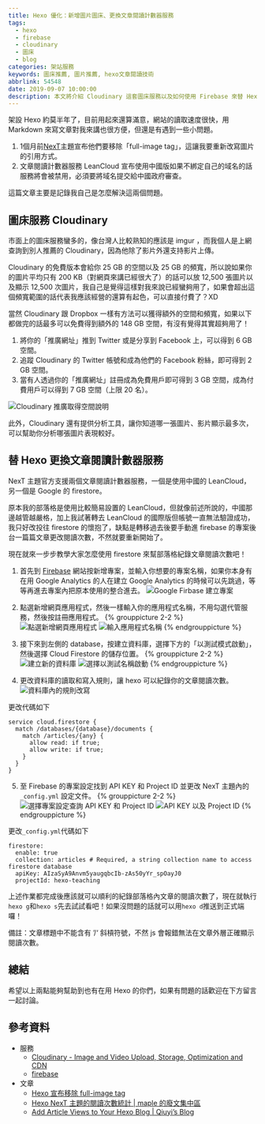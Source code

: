 ```yaml
---
title: Hexo 優化：新增圖片圖床、更換文章閱讀計數器服務
tags:
  - hexo
  - firebase
  - cloudinary
  - 圖床
  - blog
categories: 架站服務
keywords: 圖床推薦, 圖片推薦, hexo文章閱讀技術
abbrlink: 54548
date: 2019-09-07 10:00:00
description: 本文將介紹 Cloudinary 這套圖床服務以及如何使用 Firebase 來替 Hexo 的網誌增加文章閱讀計數器。
---
```


架設 Hexo 約莫半年了，目前用起來還算滿意，網站的讀取速度很快，用 Markdown 來寫文章對我來講也很方便，但還是有遇到一些小問題。

1. 1個月前[NexT](http://theme-next.org)主題宣布他們要移除「full-image tag」，這讓我要重新改寫圖片的引用方式。
2. 文章閱讀計數器服務 LeanCloud 宣布使用中國版如果不綁定自己的域名的話服務將會被禁用，必須要將域名提交給中國政府審查。

這篇文章主要是記錄我自己是怎麼解決這兩個問題。

<!--more-->

## 圖床服務 Cloudinary
市面上的圖床服務蠻多的，像台灣人比較熟知的應該是 imgur ，而我個人是上網查詢到別人推薦的 Cloudinary，因為他除了影片外還支持影片上傳。

Cloudinary 的免費版本會給你 25 GB 的空間以及 25 GB 的頻寬，所以說如果你的圖片平均只有 200 KB（對網頁來講已經很大了）的話可以放 12,500 張圖片以及顯示 12,500 次圖片，我自己是覺得這樣對我來說已經蠻夠用了，如果會超出這個頻寬範圍的話代表我應該經營的還算有起色，可以直接付費了？XD

當然 Cloudinary 跟 Dropbox 一樣有方法可以獲得額外的空間和頻寬，如果以下都做完的話最多可以免費得到額外的 148 GB 空間，有沒有覺得其實超夠用了！
1. 將你的「推廣網址」推到 Twitter 或是分享到 Facebook 上，可以得到 6 GB 空間。
2. 追蹤 Cloudinary 的 Twitter 帳號和成為他們的 Facebook 粉絲，即可得到 2 GB 空間。
3. 當有人透過你的「推廣網址」註冊成為免費用戶即可得到 3 GB 空間，成為付費用戶可以得到 7 GB 空間（上限 20 名）。

![Cloudinary 推廣取得空間說明](https://res.cloudinary.com/larrynote/image/upload/v1567342286/larrynotepost/images42_y3ime6.jpg)

此外，Cloudinary 還有提供分析工具，讓你知道哪一張圖片、影片顯示最多次，可以幫助你分析哪張圖片表現較好。

## 替 Hexo 更換文章閱讀計數器服務
NexT 主題官方支援兩個文章閱讀計數器服務，一個是使用中國的 LeanCloud，另一個是 Google 的 firestore。

原本我的部落格是使用比較簡易設置的 LeanCloud，但就像前述所說的，中國那邊越管越嚴格，加上我試著轉去 LeanCloud 的國際版但帳號一直無法驗證成功，我只好改投往 firestore 的懷抱了，缺點是轉移過去後要手動進 firebase 的專案後台一篇篇文章更改閱讀次數，不然就要重新開始了。

現在就來一步步教學大家怎麼使用 firestore 來幫部落格紀錄文章閱讀次數吧！

1. 首先到 [Firebase](https://firebase.google.com) 網站按新增專案，並輸入你想要的專案名稱，如果你本身有在用 Google Analytics 的人在建立 Google Analytics 的時候可以先跳過，等等再進去專案內把原本使用的整合進去。
![Google Firbase 建立專案](https://res.cloudinary.com/larrynote/image/upload/v1567342287/larrynotepost/images43_v1ubdh.jpg)

2. 點選新增網頁應用程式，然後一樣輸入你的應用程式名稱，不用勾選代管服務，然後按註冊應用程式。
{% grouppicture 2-2 %}
![點選新增網頁應用程式](https://res.cloudinary.com/larrynote/image/upload/v1567342287/larrynotepost/images44_ttpuyo.jpg)
![輸入應用程式名稱](https://res.cloudinary.com/larrynote/image/upload/v1567342287/larrynotepost/images45_qcffxy.jpg)
{% endgrouppicture %}

3. 接下來到左側的 database，按建立資料庫，選擇下方的「以測試模式啟動」，然後選擇 Cloud Firestore 的儲存位置。
{% grouppicture 2-2 %}
![建立新的資料庫](https://res.cloudinary.com/larrynote/image/upload/v1567342287/larrynotepost/images46_ly7sak.jpg)
![選擇以測試名稱啟動](https://res.cloudinary.com/larrynote/image/upload/v1567342287/larrynotepost/images47_xz48po.jpg)
{% endgrouppicture %}

4. 更改資料庫的讀取和寫入規則，讓 hexo 可以紀錄你的文章閱讀次數。
![資料庫內的規則改寫](https://res.cloudinary.com/larrynote/image/upload/v1567342862/larrynotepost/images50_wtuq3q.jpg)

更改代碼如下
```
service cloud.firestore {
  match /databases/{database}/documents {
    match /articles/{any} {
      allow read: if true;
      allow write: if true;
    }
  }
}
```

5. 至 Firebase 的專案設定找到 API KEY 和 Project ID 並更改 NexT 主題內的 `_config.yml` 設定文件。
{% grouppicture 2-2 %}
![選擇專案設定查詢 API KEY 和 Project ID](https://res.cloudinary.com/larrynote/image/upload/v1567342287/larrynotepost/images48_eu8iny.jpg)
![API KEY 以及 Project ID](https://res.cloudinary.com/larrynote/image/upload/v1567342287/larrynotepost/images49_hk0qwj.jpg)
{% endgrouppicture %}

更改`_config.yml`代碼如下
```
firestore:
  enable: true
  collection: articles # Required, a string collection name to access firestore database
  apiKey: AIzaSyA9Anvm5yaugqbcIb-zAs50yYr_spOayJ0
  projectId: hexo-teaching
```

上述作業都完成後應該就可以順利的紀錄部落格內文章的閱讀次數了，現在就執行 `hexo g`和`hexo s`先去試試看吧！如果沒問題的話就可以用`hexo d`推送到正式端囉！

備註：文章標題中不能含有 ’/‘ 斜槓符號，不然 js 會報錯無法在文章外層正確顯示閱讀次數。

## 總結
希望以上兩點能夠幫助到也有在用 Hexo 的你們，如果有問題的話歡迎在下方留言一起討論。

## 參考資料
* 服務
	* [Cloudinary - Image and Video Upload, Storage, Optimization and CDN](http://cloudinary.com)
	* [firebase](http://firebase.google.com)
* 文章
	* [Hexo 宣布移除 full-image tag](https://github.com/theme-next/hexo-theme-next/pull/1053)
	* [Hexo NexT 主題的閱讀次數統計 | maple 的廢文集中區](https://blog.maple3142.net/2017/11/04/hexo-next-readcount/)
	* [Add Article Views to Your Hexo Blog | Qiuyi’s Blog](https://qiuyiwu.github.io/2019/01/26/Hexo-View/)
